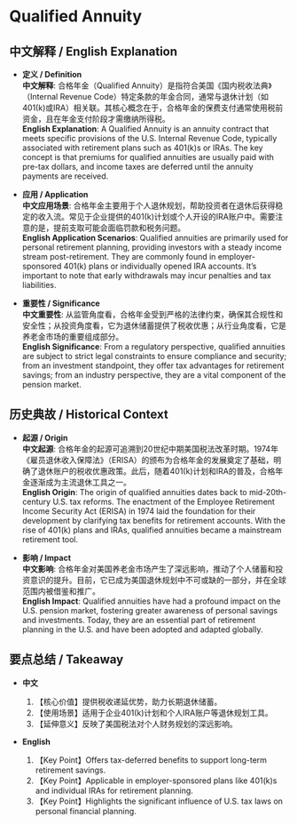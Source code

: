 # Qualified Annuity

## 中文解释 / English Explanation

* **定义 / Definition**  
  **中文解释**: 合格年金（Qualified Annuity）是指符合美国《国内税收法典》（Internal Revenue Code）特定条款的年金合同，通常与退休计划（如401(k)或IRA）相关联。其核心概念在于，合格年金的保费支付通常使用税前资金，且在年金支付阶段才需缴纳所得税。  
  **English Explanation**: A Qualified Annuity is an annuity contract that meets specific provisions of the U.S. Internal Revenue Code, typically associated with retirement plans such as 401(k)s or IRAs. The key concept is that premiums for qualified annuities are usually paid with pre-tax dollars, and income taxes are deferred until the annuity payments are received.

* **应用 / Application**  
  **中文应用场景**: 合格年金主要用于个人退休规划，帮助投资者在退休后获得稳定的收入流。常见于企业提供的401(k)计划或个人开设的IRA账户中。需要注意的是，提前支取可能会面临罚款和税务问题。  
  **English Application Scenarios**: Qualified annuities are primarily used for personal retirement planning, providing investors with a steady income stream post-retirement. They are commonly found in employer-sponsored 401(k) plans or individually opened IRA accounts. It’s important to note that early withdrawals may incur penalties and tax liabilities.

* **重要性 / Significance**  
  **中文重要性**: 从监管角度看，合格年金受到严格的法律约束，确保其合规性和安全性；从投资角度看，它为退休储蓄提供了税收优惠；从行业角度看，它是养老金市场的重要组成部分。  
  **English Significance**: From a regulatory perspective, qualified annuities are subject to strict legal constraints to ensure compliance and security; from an investment standpoint, they offer tax advantages for retirement savings; from an industry perspective, they are a vital component of the pension market.

## 历史典故 / Historical Context

* **起源 / Origin**  
  **中文起源**: 合格年金的起源可追溯到20世纪中期美国税法改革时期。1974年《雇员退休收入保障法》（ERISA）的颁布为合格年金的发展奠定了基础，明确了退休账户的税收优惠政策。此后，随着401(k)计划和IRA的普及，合格年金逐渐成为主流退休工具之一。  
  **English Origin**: The origin of qualified annuities dates back to mid-20th-century U.S. tax reforms. The enactment of the Employee Retirement Income Security Act (ERISA) in 1974 laid the foundation for their development by clarifying tax benefits for retirement accounts. With the rise of 401(k) plans and IRAs, qualified annuities became a mainstream retirement tool.

* **影响 / Impact**  
  **中文影响**: 合格年金对美国养老金市场产生了深远影响，推动了个人储蓄和投资意识的提升。目前，它已成为美国退休规划中不可或缺的一部分，并在全球范围内被借鉴和推广。  
  **English Impact**: Qualified annuities have had a profound impact on the U.S. pension market, fostering greater awareness of personal savings and investments. Today, they are an essential part of retirement planning in the U.S. and have been adopted and adapted globally.

## 要点总结 / Takeaway

* **中文**  
  1. 【核心价值】提供税收递延优势，助力长期退休储蓄。  
  2. 【使用场景】适用于企业401(k)计划和个人IRA账户等退休规划工具。  
  3. 【延伸意义】反映了美国税法对个人财务规划的深远影响。

* **English**  
  1. 【Key Point】Offers tax-deferred benefits to support long-term retirement savings.  
  2. 【Key Point】Applicable in employer-sponsored plans like 401(k)s and individual IRAs for retirement planning.  
  3. 【Key Point】Highlights the significant influence of U.S. tax laws on personal financial planning.